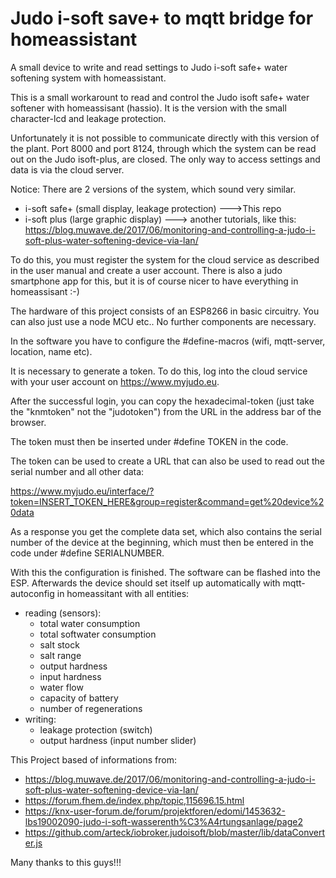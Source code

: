 # Judo i-soft save+ to mqtt bridge for homeassistant
A small device to write and read settings to Judo i-soft safe+ water softening system with homeassistant.


This is a small workarount to read and control the Judo isoft safe+ water softener with homeassisant (hassio). It is the version with the small character-lcd and leakage protection.

Unfortunately it is not possible to communicate directly with this version of the plant. Port 8000 and port 8124, through which the system can be read out on the Judo isoft-plus, are closed. The only way to access settings and data is via the cloud server.

Notice:
There are 2 versions of the system, which sound very similar.
- i-soft safe+ (small display, leakage protection) --->This repo
- i-soft plus (large graphic display) ---> another tutorials, like this: https://blog.muwave.de/2017/06/monitoring-and-controlling-a-judo-i-soft-plus-water-softening-device-via-lan/

To do this, you must register the system for the cloud service as described in the user manual and create a user account. There is also a judo smartphone app for this, but it is of course nicer to have everything in homeassisant :-)

The hardware of this project consists of an ESP8266 in basic circuitry. You can also just use a node MCU etc.. No further components are necessary.

In the software you have to configure the #define-macros (wifi, mqtt-server, location, name etc).

It is necessary to generate a token. To do this, log into the cloud service with your user account on https://www.myjudo.eu.

After the successful login, you can copy the hexadecimal-token (just take the "knmtoken" not the "judotoken") from the URL in the address bar of the browser.

The token must then be inserted under #define TOKEN in the code.

The token can be used to create a URL that can also be used to read out the serial number and all other data:

https://www.myjudo.eu/interface/?token=INSERT_TOKEN_HERE&group=register&command=get%20device%20data

As a response you get the complete data set, which also contains the serial number of the device at the beginning, which must then be entered in the code under #define SERIALNUMBER.

With this the configuration is finished. The software can be flashed into the ESP. Afterwards the device should set itself up automatically with mqtt-autoconfig in homeassitant with all entities:

- reading (sensors): 
  - total water consumption
  - total softwater consumption
  - salt stock
  - salt range
  - output hardness
  - input hardness
  - water flow
  - capacity of battery
  - number of regenerations
- writing:
  - leakage protection (switch)
  - output hardness (input number slider)



This Project based of informations from:
- https://blog.muwave.de/2017/06/monitoring-and-controlling-a-judo-i-soft-plus-water-softening-device-via-lan/
- https://forum.fhem.de/index.php/topic,115696.15.html
- https://knx-user-forum.de/forum/projektforen/edomi/1453632-lbs19002090-judo-i-soft-wasserenth%C3%A4rtungsanlage/page2
- https://github.com/arteck/iobroker.judoisoft/blob/master/lib/dataConverter.js

Many thanks to this guys!!!

